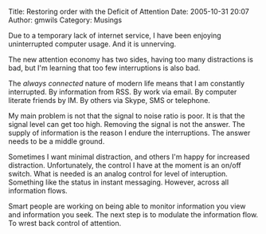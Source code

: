 Title: Restoring order with the Deficit of Attention
Date: 2005-10-31 20:07
Author: gmwils
Category: Musings

Due to a temporary lack of internet service, I have been enjoying
uninterrupted computer usage. And it is unnerving.

The new attention economy has two sides, having too many distractions is
bad, but I'm learning that too few interruptions is also bad.

The *always connected* nature of modern life means that I am constantly
interrupted. By information from RSS. By work via email. By computer
literate friends by IM. By others via Skype, SMS or telephone.

My main problem is not that the signal to noise ratio is poor. It is
that the signal level can get too high. Removing the signal is not the
answer. The supply of information is the reason I endure the
interruptions. The answer needs to be a middle ground.

Sometimes I want minimal distraction, and others I'm happy for increased
distraction. Unfortunately, the control I have at the moment is an
on/off switch. What is needed is an analog control for level of
interuption. Something like the status in instant messaging. However,
across all information flows.

Smart people are working on being able to monitor information you view
and information you seek. The next step is to modulate the information
flow. To wrest back control of attention.

